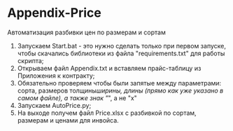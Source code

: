 # Appendix-Price
Автоматизация разбивки цен по размерам и сортам
1. Запускаем Start.bat - это нужно сделать только при первом запуске, чтобы скачались библиотеки из файла "requirements.txt" для работы скрипта;
2. Открываем файл Appendix.txt и вставляем прайс-таблицу из Приложения к контракту;
3. Обязательно проверяем чтобы были запятые между параметрами: сорта, размеров толщины*ширины, длины (прямо как уже указано в самом файле), а также знак "*", а не "х"
4. Запускаем AutoPrice.py;
5. На выходе получем файл Price.xlsx с разбивкой по сортам, размерам и ценами для инвойса.
